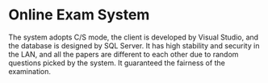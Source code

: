 # Online Exam System
The system adopts C/S mode, the client is developed by Visual Studio, and the database is designed by SQL Server. 
It has high stability and security in the LAN, and all the papers are different to each other due to random questions picked
by the system. It guaranteed the fairness of the examination.
